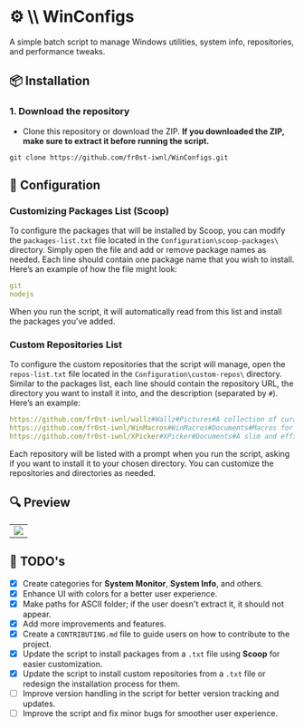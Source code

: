 # ⚙️ \\\ WinConfigs
A simple batch script to manage Windows utilities, system info, repositories, and performance tweaks.

## 📦 Installation 

### 1. Download the repository
- Clone this repository or download the ZIP. **If you downloaded the ZIP, make sure to extract it before running the script.**
```
git clone https://github.com/fr0st-iwnl/WinConfigs.git
```

## 🔧 Configuration

### Customizing Packages List (Scoop)
To configure the packages that will be installed by Scoop, you can modify the `packages-list.txt` file located in the `Configuration\scoop-packages\` directory. Simply open the file and add or remove package names as needed. Each line should contain one package name that you wish to install. Here’s an example of how the file might look:

```yml
git
nodejs
```

When you run the script, it will automatically read from this list and install the packages you’ve added.

### Custom Repositories List
To configure the custom repositories that the script will manage, open the `repos-list.txt` file located in the `Configuration\custom-repos\` directory. Similar to the packages list, each line should contain the repository URL, the directory you want to install it into, and the description (separated by `#`). Here’s an example:

```yml
https://github.com/fr0st-iwnl/wallz#Wallz#Pictures#A collection of curated wallpapers.
https://github.com/fr0st-iwnl/WinMacros#WinMacros#Documents#Macros for productivity on Windows.
https://github.com/fr0st-iwnl/XPicker#XPicker#Documents#A slim and efficient color picker made in AutoHotkey.
```

Each repository will be listed with a prompt when you run the script, asking if you want to install it to your chosen directory. You can customize the repositories and directories as needed.



## 🔍 Preview

<div align="left">
  <table>
    <tr>
      <td>
        <img src="https://raw.githubusercontent.com/fr0st-iwnl/WinConfigs/refs/heads/master/Assets/preview.png"/>
      </td>
    </tr>
  </table>
</div>

## 📝 TODO's

- [x] Create categories for **System Monitor**, **System Info**, and others.
- [x] Enhance UI with colors for a better user experience.
- [x] Make paths for ASCII folder; if the user doesn't extract it, it should not appear.
- [x] Add more improvements and features.
- [x] Create a `CONTRIBUTING.md` file to guide users on how to contribute to the project.
- [x] Update the script to install packages from a `.txt` file using **Scoop** for easier customization.
- [x] Update the script to install custom repositories from a `.txt` file or redesign the installation process for them.
- [ ] Improve version handling in the script for better version tracking and updates.
- [ ] Improve the script and fix minor bugs for smoother user experience.
